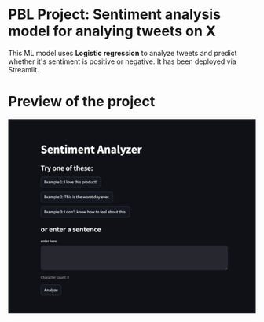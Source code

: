 # PBL Project: Sentiment analysis model for analying tweets on X
<p> This ML model uses <strong>Logistic regression</strong> to analyze tweets and predict whether it's sentiment is positive or negative. 
It has been deployed via Streamlit.</p>


# Preview of the project
![Preview](images/Preview.png)
